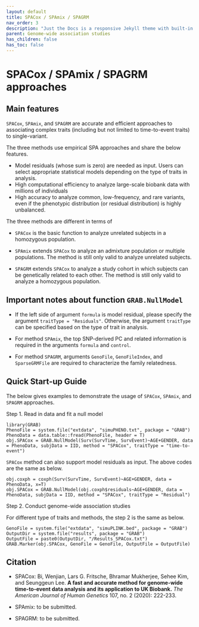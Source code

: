 ```yaml
---
layout: default
title: SPACox / SPAmix / SPAGRM
nav_order: 3
description: "Just the Docs is a responsive Jekyll theme with built-in search that is easily customizable and hosted on GitHub Pages."
parent: Genome-wide association studies
has_children: false
has_toc: false
---
```


# SPACox / SPAmix / SPAGRM approaches

## Main features

```SPACox```, ```SPAmix```, and ```SPAGRM``` are accurate and efficient approaches to associating complex traits (including but not limited to time-to-event traits) to single-variant.

The three methods use empirical SPA approaches and share the below features.

- Model residuals (whose sum is zero) are needed as input. Users can select appropriate statistical models depending on the type of traits in analysis.
- High computational efficiency to analyze large-scale biobank data with millions of individuals
- High accuracy to analyze common, low-frequency, and rare variants, even if the phenotypic distribution (or residual distribution) is highly unbalanced.

The three methods are different in terms of

- ```SPACox``` is the basic function to analyze unrelated subjects in a homozygous population.

- ```SPAmix``` extends ```SPACox``` to analyze an admixture population or multiple populations. The method is still only valid to analyze unrelated subjects.

- ```SPAGRM``` extends ```SPACox``` to analyze a study cohort in which subjects can be genetically related to each other. The method is still only valid to analyze a homozygous population.

## Important notes about function ```GRAB.NullModel```

- If the left side of argument ```formula``` is model residual, please specify the argument ```traitType = "Residuals"```. Otherwise, the argument ```traitType``` can be specified based on the type of trait in analysis.

- For method ```SPAmix```, the top SNP-derived PC and related information is required in the arguments ```formula``` and ```control```.

- For method ```SPAGRM```, arguments ```GenoFile```, ```GenoFileIndex```, and ```SparseGRMFile``` are required to characterize the family relatedness.

## Quick Start-up Guide
The below gives examples to demonstrate the usage of ```SPACox```, ```SPAmix```, and ```SPAGRM``` approaches.

Step 1. Read in data and fit a null model

```
library(GRAB)
PhenoFile = system.file("extdata", "simuPHENO.txt", package = "GRAB")
PhenoData = data.table::fread(PhenoFile, header = T)
obj.SPACox = GRAB.NullModel(Surv(SurvTime, SurvEvent)~AGE+GENDER, data = PhenoData, subjData = IID, method = "SPACox", traitType = "time-to-event")
```

```SPACox``` method can also support model residuals as input. The above codes are the same as below.

```
obj.coxph = coxph(Surv(SurvTime, SurvEvent)~AGE+GENDER, data = PhenoData, x=T)
obj.SPACox = GRAB.NullModel(obj.coxph$residuals~AGE+GENDER, data = PhenoData, subjData = IID, method = "SPACox", traitType = "Residual")
```

Step 2. Conduct genome-wide association studies

For different type of traits and methods, the step 2 is the same as below.

```
GenoFile = system.file("extdata", "simuPLINK.bed", package = "GRAB")
OutputDir = system.file("results", package = "GRAB")
OutputFile = paste0(OutputDir, "/Results_SPACox.txt")
GRAB.Marker(obj.SPACox, GenoFile = GenoFile, OutputFile = OutputFile)
```


## Citation

- SPACox: Bi, Wenjian, Lars G. Fritsche, Bhramar Mukherjee, Sehee Kim, and Seunggeun Lee. **A fast and accurate method for genome-wide time-to-event data analysis and its application to UK Biobank.** *The American Journal of Human Genetics* 107, no. 2 (2020): 222-233.

- SPAmix: to be submitted.

- SPAGRM: to be submitted.